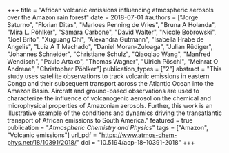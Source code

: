 +++
title = "African volcanic emissions influencing atmospheric aerosols over the Amazon rain forest"
date = 2018-07-01
#authors = ["Jorge Saturno", "Florian Ditas", "Marloes Penning de Vries", "Bruna A Holanda", "Mira L. Pöhlker", "Samara Carbone", "David Walter", "Nicole Bobrowski", "Joel Brito", "Xuguang Chi", "Alexandra Gutmann", "Isabella Hrabe de Angelis", "Luiz A T Machado", "Daniel Moran-Zuloaga", "Julian Rüdiger", "Johannes Schneider", "Christiane Schulz", "Qiaoqiao Wang", "Manfred Wendisch", "Paulo Artaxo", "Thomas Wagner", "Ulrich Pöschl", "Meinrat O Andreae", "Christopher Pöhlker"]
publication_types = ["2"]
abstract = "This study uses satellite observations to track volcanic emissions in eastern Congo and their subsequent transport across the Atlantic Ocean into the Amazon Basin. Aircraft and ground-based observations are used to characterize the influence of volcanogenic aerosol on the chemical and microphysical properties of Amazonian aerosols. Further, this work is an illustrative example of the conditions and dynamics driving the transatlantic transport of African emissions to South America."
featured = true
publication = "*Atmospheric Chemistry and Physics*"
tags = ["Amazon", "Volcanic emissions"]
url_pdf = "https://www.atmos-chem-phys.net/18/10391/2018/"
doi = "10.5194/acp-18-10391-2018"
+++
